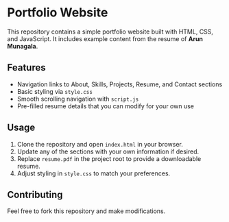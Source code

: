 # Portfolio Website

This repository contains a simple portfolio website built with HTML, CSS, and JavaScript. It includes example content from the resume of **Arun Munagala**.

## Features

- Navigation links to About, Skills, Projects, Resume, and Contact sections
- Basic styling via `style.css`
- Smooth scrolling navigation with `script.js`
- Pre-filled resume details that you can modify for your own use

## Usage

1. Clone the repository and open `index.html` in your browser.
2. Update any of the sections with your own information if desired.
3. Replace `resume.pdf` in the project root to provide a downloadable resume.
4. Adjust styling in `style.css` to match your preferences.

## Contributing

Feel free to fork this repository and make modifications.
